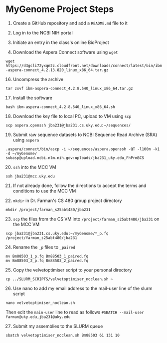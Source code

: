 # MyGenome Project Steps

1. Create a GitHub repository and add a `README.md` file to it



13. Log in to the NCBI NIH portal

14. Initiate an entry in the class's online BioProject

15. Download the Aspera Connect software using `wget`

```wget https://d3gcli72yxqn2z.cloudfront.net/downloads/connect/latest/bin/ibm-aspera-connect_4.2.13.820_linux_x86_64.tar.gz```

16. Uncompress the archive

```tar zxvf ibm-aspera-connect_4.2.8.540_linux_x86_64.tar.gz```

17. Install the software

```bash ibm-aspera-connect_4.2.8.540_linux_x86_64.sh```

18. Download the key file to local PC, upload to VM using `scp`

```scp aspera.openssh jba231@jba231.cs.uky.edu:~/sequences/```

19. Submit raw sequence datasets to NCBI Sequence Read Archive (SRA) using `aspera`

```.aspera/connect/bin/ascp -i ~/sequences/aspera.openssh -QT -l100m -k1 -d ~/myGenome/ subasp@upload.ncbi.nlm.nih.gov:uploads/jba231_uky.edu_FhPrmBCS```

20. `ssh` into the MCC VM

```ssh jba231@mcc.uky.edu```

21. If not already done, follow the directions to accept the terms and conditions to use the MCC VM

22. `mkdir` in Dr. Farman's CS 480 group project directory

```mkdir /project/farman_s25abt480/jba231```

23. `scp` the files from the CS VM into `/project/farman_s25abt480/jba231` on the MCC VM

```scp jba231@jba231.cs.uky.edu:~/myGenome/*_p.fq /project/farman_s25abt480/jba231```

24. Rename the `_p` files to `_paired`

```
mv Bm88503_1_p.fq Bm88503_1_paired.fq
mv Bm88503_2_p.fq Bm88503_2_paired.fq
```

25. Copy the velvetoptimiser script to your personal directory

```cp ../SLURM_SCRIPTS/velvetoptimiser_noclean.sh ~```

26. Use nano to add my email address to the mail-user line of the slurm script

```nano velvetoptimiser_noclean.sh```

Then edit the `main-user` line to read as follows `#SBATCH --mail-user farman@uky.edu,jba231@uky.edu`

27. Submit my assemblies to the SLURM queue

```sbatch velvetoptimiser_noclean.sh Bm88503 61 131 10```
